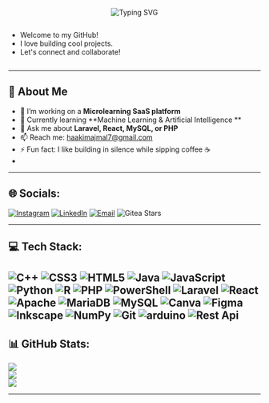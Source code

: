 <p align="center">
  <img src="https://readme-typing-svg.herokuapp.com/?lines=Hi+👋,+I'm+Haakim+Ahamed;Full-Stack+Developer+from+Sri+Lanka;Always+learning+new+tech!&center=true&vCenter=true&width=1000&height=150&color=58a6ff&size=32&pause=1000&cursor=." alt="Typing SVG" />
</p>


<p align="center">
  <ul style="list-style-type: disc; display: inline-block; text-align: left;">
    <li>Welcome to my GitHub!</li>
    <li>I love building cool projects.</li>
    <li>Let's connect and collaborate!</li>
  </ul>
</p>

---

## 🚀 About Me
- 🔭 I’m working on a **Microlearning SaaS platform**
- 🌱 Currently learning **Machine Learning & Artificial Intelligence **
- 💬 Ask me about **Laravel, React, MySQL, or PHP**
- 📫 Reach me: haakimajmal7@gmail.com
- ⚡ Fun fact: I like building in silence while sipping coffee ☕
- 
---

## 🌐 Socials:
[![Instagram](https://img.shields.io/badge/Instagram-%23E4405F.svg?logo=Instagram&logoColor=white)](https://instagram.com/haakimaj) 
[![LinkedIn](https://img.shields.io/badge/LinkedIn-%230077B5.svg?logo=linkedin&logoColor=white)](https://linkedin.com/in/HaakimAhamed) 
[![Email](https://img.shields.io/badge/Email-D14836?logo=gmail&logoColor=white)](mailto:haakimajmal7@gmail.com) 
![Gitea Stars](https://img.shields.io/gitea/stars/Haakim19/:repo)

---

## 💻 Tech Stack:
![C++](https://img.shields.io/badge/c++-%2300599C.svg?style=for-the-badge&logo=c%2B%2B&logoColor=white) 
![CSS3](https://img.shields.io/badge/css3-%231572B6.svg?style=for-the-badge&logo=css3&logoColor=white) 
![HTML5](https://img.shields.io/badge/html5-%23E34F26.svg?style=for-the-badge&logo=html5&logoColor=white) 
![Java](https://img.shields.io/badge/java-%23ED8B00.svg?style=for-the-badge&logo=openjdk&logoColor=white) 
![JavaScript](https://img.shields.io/badge/javascript-%23323330.svg?style=for-the-badge&logo=javascript&logoColor=%23F7DF1E) 
![Python](https://img.shields.io/badge/python-3670A0?style=for-the-badge&logo=python&logoColor=ffdd54) 
![R](https://img.shields.io/badge/r-%23276DC3.svg?style=for-the-badge&logo=r&logoColor=white) 
![PHP](https://img.shields.io/badge/php-%23777BB4.svg?style=for-the-badge&logo=php&logoColor=white) 
![PowerShell](https://img.shields.io/badge/PowerShell-%235391FE.svg?style=for-the-badge&logo=powershell&logoColor=white) 
![Laravel](https://img.shields.io/badge/laravel-%23FF2D20.svg?style=for-the-badge&logo=laravel&logoColor=white) 
![React](https://img.shields.io/badge/react-%2320232a.svg?style=for-the-badge&logo=react&logoColor=%2361DAFB) 
![Apache](https://img.shields.io/badge/apache-%23D42029.svg?style=for-the-badge&logo=apache&logoColor=white) 
![MariaDB](https://img.shields.io/badge/MariaDB-003545?style=for-the-badge&logo=mariadb&logoColor=white) 
![MySQL](https://img.shields.io/badge/mysql-4479A1.svg?style=for-the-badge&logo=mysql&logoColor=white) 
![Canva](https://img.shields.io/badge/Canva-%2300C4CC.svg?style=for-the-badge&logo=Canva&logoColor=white) 
![Figma](https://img.shields.io/badge/figma-%23F24E1E.svg?style=for-the-badge&logo=figma&logoColor=white) 
![Inkscape](https://img.shields.io/badge/Inkscape-e0e0e0?style=for-the-badge&logo=inkscape&logoColor=080A13) 
![NumPy](https://img.shields.io/badge/numpy-%23013243.svg?style=for-the-badge&logo=numpy&logoColor=white) 
![Git](https://img.shields.io/badge/git-%23F05033.svg?style=for-the-badge&logo=git&logoColor=white)
![arduino](https://img.shields.io/badge/arduino-%233cab65.svg?style=for-the-badge&logo=arduino&logoColor=white)
![Rest Api](https://img.shields.io/badge/rest%20api-%23ab823c.svg?style=for-the-badge&logo=rest%20api&logoColor=white)
---

## 📊 GitHub Stats:
![](https://github-readme-stats.vercel.app/api?username=Haakim19&theme=dark&hide_border=false&include_all_commits=false&count_private=false)<br/>
![](https://nirzak-streak-stats.vercel.app/?user=Haakim19&theme=dark&hide_border=false)<br/>
![](https://github-readme-stats.vercel.app/api/top-langs/?username=Haakim19&theme=dark&hide_border=false&include_all_commits=false&count_private=false&layout=compact)

---


